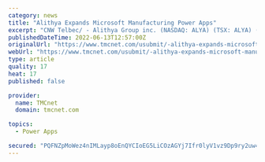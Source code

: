 ```yaml
---
category: news
title: "Alithya Expands Microsoft Manufacturing Power Apps"
excerpt: "CNW Telbec/ - Alithya Group inc. (NASDAQ: ALYA) (TSX: ALYA) (\"Alithya\") today announced details of its Alithya 365 Power Apps for Manufacturing whi"
publishedDateTime: 2022-06-13T12:57:00Z
originalUrl: "https://www.tmcnet.com/usubmit/-alithya-expands-microsoft-manufacturing-power-apps-/2022/06/13/9620099.htm"
webUrl: "https://www.tmcnet.com/usubmit/-alithya-expands-microsoft-manufacturing-power-apps-/2022/06/13/9620099.htm"
type: article
quality: 17
heat: 17
published: false

provider:
  name: TMCnet
  domain: tmcnet.com

topics:
  - Power Apps

secured: "PQFNZpMoWez4nIMLayp8oEnQYCIoEG5LiCOzAGYj7Ifr0lyV1vz9Dp9ry2uw4zWETFvgjoiFFxFTgZOwNpEgvhnyHffu160W61fZN4+kaUC3ip0iS4PLmO2+pscXDzc8zqAfKmLEUdh6tClvRNlxJdVrkj/hSvnor/nNKU4ulDHvOTolQ/8VdL21vR12zCfhqMNMQdGynito0r0OXyqwUS6Jj+DZDbEvZF7bQNMemdAFl/ZtJ/q/q9NgPmfms7k43o3YOmRMyTPc9pCEBS9RgDGnwJJPrL9sVCeHTKe1XxDepy2U8F/kZXEGQDYRxKh7n2eOLEwXrGHtJYjYuV8ISBAZhkTNZ/6AGTZTEy1+yoE=;9vQkKqeeUtM/If9ILaou0A=="
---
```


